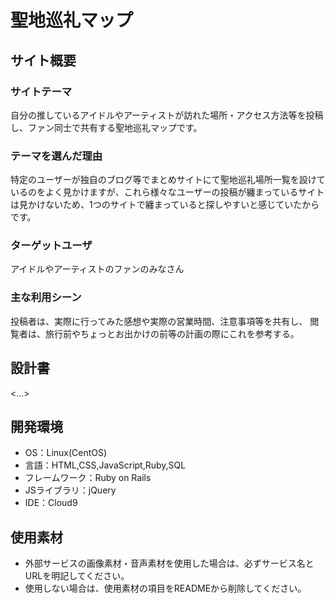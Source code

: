 # 聖地巡礼マップ

## サイト概要
### サイトテーマ
自分の推しているアイドルやアーティストが訪れた場所・アクセス方法等を投稿し、ファン同士で共有する聖地巡礼マップです。

### テーマを選んだ理由
特定のユーザーが独自のブログ等でまとめサイトにて聖地巡礼場所一覧を設けているのをよく見かけますが、これら様々なユーザーの投稿が纏まっているサイトは見かけないため、1つのサイトで纏まっていると探しやすいと感じていたからです。

### ターゲットユーザ
アイドルやアーティストのファンのみなさん

### 主な利用シーン
投稿者は、実際に行ってみた感想や実際の営業時間、注意事項等を共有し、
閲覧者は、旅行前やちょっとお出かけの前等の計画の際にこれを参考する。

## 設計書
<...>

## 開発環境
- OS：Linux(CentOS)
- 言語：HTML,CSS,JavaScript,Ruby,SQL
- フレームワーク：Ruby on Rails
- JSライブラリ：jQuery
- IDE：Cloud9

## 使用素材
- 外部サービスの画像素材・音声素材を使用した場合は、必ずサービス名とURLを明記してください。
- 使用しない場合は、使用素材の項目をREADMEから削除してください。